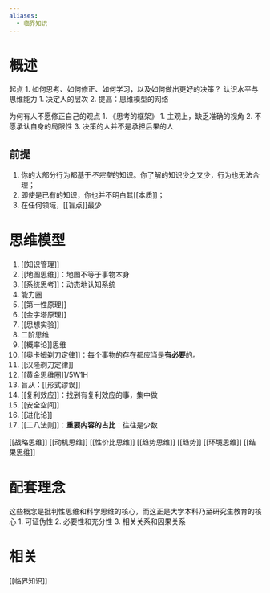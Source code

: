 ```yaml
---
aliases:
  - 临界知识
---
```

# 概述

起点
	1. 如何思考、如何修正、如何学习，以及如何做出更好的决策？
认识水平与思维能力
	1. 决定人的层次
	2. 提高：思维模型的网络

为何有人不愿修正自己的观点
	1. 《思考的框架》
		1. 主观上，缺乏准确的视角
		2. 不愿承认自身的局限性
		3. 决策的人并不是承担后果的人
## 前提
1. 你的大部分行为都基于*不完整*的知识。你了解的知识少之又少，行为也无法合理；
2. 即使是已有的知识，你也并不明白其[[本质]]；
3. 在任何领域，[[盲点]]最少
# 思维模型
1. [[知识管理]] 
2. [[地图思维]]：地图不等于事物本身
3. [[系统思考]]：动态地认知系统
4. 能力圈
5. [[第一性原理]] 
6. [[金字塔原理]] 
7. [[思想实验]] 
8. 二阶思维
9. [[概率论]]思维
10. [[奥卡姆剃刀定律]]：每个事物的存在都应当是**有必要**的。
11. [[汉隆剃刀定律]] 
12. [[黄金思维圈]]/5W1H
13. 盲从：[[形式谬误]] 
14. [[复利效应]]：找到有复利效应的事，集中做
15. [[安全空间]] 
16. [[进化论]] 
17. [[二八法则]]：**重要内容的占比**：往往是少数

[[战略思维]] 
[[动机思维]] 
[[性价比思维]] 
[[趋势思维]] [[趋势]] 
[[环境思维]] 
[[结果思维]] 
# 配套理念
这些概念是批判性思维和科学思维的核心，而这正是大学本科乃至研究生教育的核心
	1. 可证伪性
	2. 必要性和充分性
	3. 相关关系和因果关系

# 相关
[[临界知识]] 